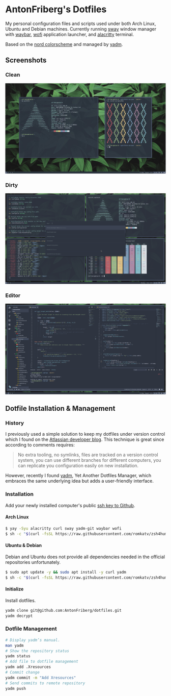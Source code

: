 # AntonFriberg's Dotfiles

My personal configuration files and scripts used under both Arch Linux, Ubuntu
and Debian machines. Currently running [sway] window manager with [waybar],
[wofi] application launcher, and [alacritty] terminal.

Based on the [nord colorscheme] and managed by [yadm].

[sway]: https://github.com/swaywm/sway
[waybar]: https://github.com/Alexays/Waybar
[wofi]: https://github.com/mikn/wofi
[alacritty]: https://github.com/alacritty/alacritty
[nord colorscheme]: https://github.com/arcticicestudio/nord
[yadm]: https://github.com/TheLocehiliosan/yadm

## Screenshots
### Clean
![Clean](.config/yadm/screenshots/clean.jpg)
### Dirty
![Dirty](.config/yadm/screenshots/dirty.png)
### Editor
![Editor](.config/yadm/screenshots/editor.png)


## Dotfile Installation & Management

### History

I previously used a simple solution to keep my dotfiles under version control
which I found on the [Atlassian developer blog]. This technique is great since according to comments requires:

> No extra tooling, no symlinks, files are tracked on a version control system,
  you can use different branches for different computers, you can replicate you configuration easily on new installation.

However, recently I found [yadm], Yet Another Dotfiles Manager, which embraces
the same underlying idea but adds a user-friendly interface.

[atlassian developer blog]: https://developer.atlassian.com/blog/2016/02/best-way-to-store-dotfiles-git-bare-repo/

### Installation
Add your newly installed computer's public [ssh key to Github].

[ssh key to Github]: https://help.github.com/en/github/authenticating-to-github/adding-a-new-ssh-key-to-your-github-account

#### Arch Linux

```zsh
$ yay -Syu alacritty curl sway yadm-git waybar wofi
$ sh -c "$(curl -fsSL https://raw.githubusercontent.com/romkatv/zsh4humans/v4/install)"
```

#### Ubuntu & Debian

Debian and Ubuntu does not provide all dependencies needed in the official repositories unfortunately.

```zsh
$ sudo apt update -y && sudo apt install -y curl yadm
$ sh -c "$(curl -fsSL https://raw.githubusercontent.com/romkatv/zsh4humans/v4/install)"
```

#### Initialize

Install dotfiles.

```zsh
yadm clone git@github.com:AntonFriberg/dotfiles.git
yadm decrypt
```

### Dotfile Management

```zsh
# Display yadm’s manual.
man yadm
# Show the repository status
yadm status
# Add file to dotfile management
yadm add .Xresources
# Commit change
yadm commit -m "Add Xresources"
# Send commits to remote repository
yadm push
```
